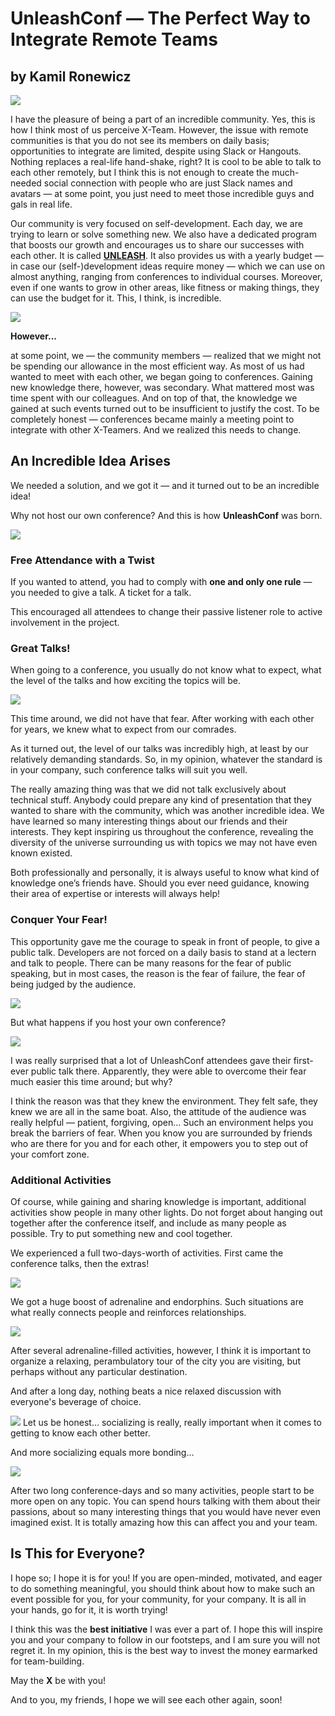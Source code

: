 # UnleashConf — The Perfect Way to Integrate Remote Teams

by Kamil Ronewicz
---

![](https://res.cloudinary.com/dukp6c7f7/image/upload/f_auto,fl_lossy,q_auto/s3-ghost/2017/12/0_DadS_ZOXZmVc5sdl-1513004573742.png)

I have the pleasure of being a part of an incredible community. Yes, this is how I think most of us perceive X-Team. However, the issue with remote communities is that you do not see its members on daily basis; opportunities to integrate are limited, despite using Slack or Hangouts. Nothing replaces a real-life hand-shake, right? It is cool to be able to talk to each other remotely, but I think this is not enough to create the much-needed social connection with people who are just Slack names and avatars — at some point, you just need to meet those incredible guys and gals in real life.

Our community is very focused on self-development. Each day, we are trying to learn or solve something new. We also have a dedicated program that boosts our growth  and encourages us to share our successes with each other. It is called [**UNLEASH**](https://x-team.com/blog/path-unleash-alliances-developers/). It also provides us with a yearly budget — in case our (self-)development ideas require money — which we can use on almost anything, ranging from conferences to individual courses. Moreover, even if one wants to grow in other areas, like fitness or making things, they can use the budget for it. This, I think, is incredible.

![](https://res.cloudinary.com/dukp6c7f7/image/upload/f_auto,fl_lossy,q_auto/s3-ghost/2017/12/0_a5AQ5mbmcugop6E_-1513005665293.jpg)

**However...**

at some point, we — the community members — realized that we might not be spending our allowance in the most efficient way. As most of us had wanted to meet with each other, we began going to conferences. Gaining new knowledge there, however, was secondary. What mattered most was time spent with our colleagues. And on top of that, the knowledge we gained at such events turned out to be insufficient to justify the cost. To be completely honest — conferences became mainly a meeting point to integrate with other X-Teamers. And we realized this needs to change.

## An Incredible Idea Arises

We needed a solution, and we got it — and it turned out to be an incredible idea!

Why not host our own conference? And this is how **UnleashConf** was born.

![](https://res.cloudinary.com/dukp6c7f7/image/upload/f_auto,fl_lossy,q_auto/s3-ghost/2017/12/0_FueeADtn_zY5oFg7-1513005673419.jpg)

### Free Attendance with a Twist

If you wanted to attend, you had to comply with **one and only one rule** — you needed to give a talk. A ticket for a talk.

This encouraged all attendees to change their passive listener role to active involvement in the project.

### Great Talks!

When going to a conference, you usually do not know what to expect, what the level of the talks and how exciting the topics will be.

![](https://res.cloudinary.com/dukp6c7f7/image/upload/f_auto,fl_lossy,q_auto/s3-ghost/2017/12/0_I2a8vnS_mPhOIsAl-1513005693286.jpg)

This time around, we did not have that fear. After working with each other for years, we knew what to expect from our comrades.

As it turned out, the level of our talks was incredibly high, at least by our relatively demanding standards. So, in my opinion, whatever the standard is in your company, such conference talks will suit you well.

The really amazing thing was that we did not talk exclusively about technical stuff. Anybody could prepare any kind of presentation that they wanted to share with the community, which was another incredible idea. We have learned so many interesting things about our friends and their interests. They kept inspiring us throughout the conference, revealing the diversity of the universe surrounding us with topics we may not have even known existed.

Both professionally and personally, it is always useful to know what kind of knowledge one’s friends have. Should you ever need guidance, knowing their area of expertise or interests will always help!

### Conquer Your Fear!

This opportunity gave me the courage to speak in front of people, to give a public talk. Developers are not forced on a daily basis to stand at a lectern and talk to people. There can be many reasons for the fear of public speaking, but in most cases, the reason is the fear of failure, the fear of being judged by the audience.

![](https://res.cloudinary.com/dukp6c7f7/image/upload/f_auto,fl_lossy,q_auto/s3-ghost/2017/12/0_0Ub8SeEgKBD6HLz_-1513005702425.jpg)

But what happens if you host your own conference?

![](https://res.cloudinary.com/dukp6c7f7/image/upload/f_auto,fl_lossy,q_auto/s3-ghost/2017/12/image4-1513005828977.jpg)

I was really surprised that a lot of UnleashConf attendees gave their first-ever public talk there. Apparently, they were able to overcome their fear much easier this time around; but why?

I think the reason was that they knew the environment. They felt safe, they knew we are all in the same boat. Also, the attitude of the audience was really helpful — patient, forgiving, open…  Such an environment helps you break the barriers of fear. When you know you are surrounded by friends who are there for you and for each other, it empowers you to step out of your comfort zone.

### Additional Activities

Of course, while gaining and sharing knowledge is important, additional activities show people in many other lights. Do not forget about hanging out together after the conference itself, and include as many people as possible. Try to put something new and cool together.

We experienced a full two-days-worth of activities. First came the conference talks, then the extras!

![](https://res.cloudinary.com/dukp6c7f7/image/upload/f_auto,fl_lossy,q_auto/s3-ghost/2017/12/1_Is9kGhieTh0xE7SnMZElTA-1513005891434.jpg)

We got a huge boost of adrenaline and endorphins. Such situations are what really connects people and reinforces relationships.

![](https://res.cloudinary.com/dukp6c7f7/image/upload/f_auto,fl_lossy,q_auto/s3-ghost/2017/12/1_UD4rfz9ioi_GerJ5va9bpg-1513005887239.jpg)

After several adrenaline-filled activities, however, I think it is important to organize a relaxing, perambulatory tour of the city you are visiting, but perhaps without any particular destination. 

And after a long day, nothing beats a nice relaxed discussion with everyone's beverage of choice.

![](https://res.cloudinary.com/dukp6c7f7/image/upload/f_auto,fl_lossy,q_auto/s3-ghost/2017/12/0_kJiQRxMTuFo_vXZ4-1513005912908.jpg)
Let us be honest… socializing is really, really important when it comes to getting to know each other better.

And more socializing equals more bonding…

![](https://res.cloudinary.com/dukp6c7f7/image/upload/f_auto,fl_lossy,q_auto/s3-ghost/2017/12/0_RQM7S6DHX4Nmo8fw-1513005915586.jpg)

After two long conference-days and so many activities, people start to be more open on any topic. You can spend hours talking with them about their passions, about so many interesting things that you would have never even imagined exist. It is totally amazing how this can affect you and your team.

## Is This for Everyone?

I hope so; I hope it is for you! If you are open-minded, motivated, and eager to do something meaningful, you should think about how to make such an event possible for you, for your community, for your company. It is all in your hands, go for it, it is worth trying!

I think this was the **best initiative** I was ever a part of. I hope this will inspire you and your company to follow in our footsteps, and I am sure you will not regret it. In my opinion, this is the best way to invest the money earmarked for team-building.

May the **X** be with you!

And to you, my friends, I hope we will see each other again, soon!
